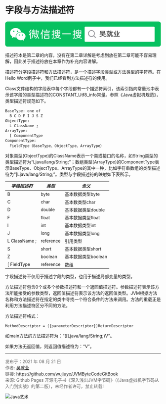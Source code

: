 # 字段与方法描述符

![Java艺术](../qrcode/javaskill_qrcode_01.png)

描述符本是第二章的内容，没有在第二章详解是考虑到放在第二章可能不容易理解，因此关于描述符放在本章作为补充内容讲解。

描述符分字段描述符和方法描述符，是一个描述字段类型或方法类型的字符串。在Hello Word例子中，我们已经看到方法描述符的使用。

Class文件结构的字段表中每个字段都有一个描述符索引，该索引指向常量池中表示该字段的类型描述符的CONSTANT_Utf8_info常量。参照《Java虚拟机规范》，类型描述符规范如下。

```
BaseType: one of
  B C D F I J S Z 
ObjectType:
  L ClassName ;
ArrayType:
  [ ComponentType
ComponentType:
  FieldType（BaseType、ObjectType、ArrayType）
```

对象类型(ObjectType)的ClassName表示一个类或接口的名称，如String类型的类型描述符为“Ljava/lang/String;”；数组类型(ArrayType)的ComponentType表示BaseType、ObjectType、ArrayType的其中一种，比如字符串数组的类型描述符为“[Ljava/lang/String;”。类型与字段描述符的映射如下表所示。

| *字段描述符*  | *类型*    | ***含义***          |
| ------------- | --------- | ------------------- |
| B             | byte      | 基本数据类型byte    |
| C             | char      | 基本数类型char      |
| D             | double    | 基本数据类型double  |
| F             | float     | 基本数据类型float   |
| I             | int       | 基本数据类型int     |
| J             | long      | 基本数据类型long    |
| L ClassName ; | reference | 引用类型            |
| S             | short     | 基本数据类型short   |
| Z             | boolean   | 基本数据类型boolean |
| [ FieldType   | reference | 数组                |

字段描述符不仅用于描述字段的类型，也用于描述局部变量的类型。

方法描述符包含0个或多个参数描述符和一个返回值描述符。参数描述符表示该方法所能接受的参数类型，返回值描述符表示该方法的返回值类型。JVM根据方法名称和方法描述符在指定的类中寻找一个符合条件的方法来调用。方法的重载正是利用方法描述符区分不同的方法。

方法描述符格式：

```
MethodDescriptor = ({parameterDescriptor})ReturnDescriptor
```

如main方法的方法描述符为：“([Ljava/lang/String;)V”。

如果方法无返回值，则返回值描述符为：“V”。

---

<font color= #666666>发布于：2021 年 08 月 21 日</font><br><font color= #666666>作者: [吴就业](https://www.wujiuye.com/)</font><br><font color= #666666>链接: https://github.com/wujiuye/JVMByteCodeGitBook</font><br><font color= #666666>来源: Github Pages 开源电子书《深入浅出JVM字节码》（《Java虚拟机字节码从入门到实战》的第二版），未经作者许可，禁止转载!</font><br>

![Java艺术](../qrcode/javaskill_qrcode_02.png)

